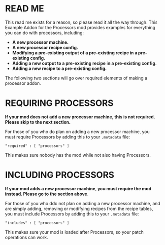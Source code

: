 # READ ME
 This read me exists for a reason, so please read it all the way through.
 This Example Addon for the Processors mod provides examples for everything you can do with processors, including:
  - **A new processor machine.**
  - **A new processor recipe config.**
  - **Modifying a pre-existing output of a pre-existing recipe in a pre-existing config.**
  - **Adding a new output to a pre-existing recipe in a pre-existing config.**
  - **Adding a new recipe to a pre-existing config.**
  
  The following two sections will go over required elements of making a processor addon.
# REQUIRING PROCESSORS
 **If your mod does not add a new processor machine, this is not required. Please skip to the next section.**
 
 For those of you who do plan on adding a new processor machine, you must require Processors by adding this to your ```.metadata``` file:
  
  ```"required" : [ "processors" ]```
  
 This makes sure nobody has the mod while not also having Processors.
# INCLUDING PROCESSORS
 **If your mod adds a new processor machine, you must require the mod instead. Please go to the section above.**
 
 For those of you who ddo not plan on adding a new processor machine, and are simply adding, removing or modifying recipes from the recipe tables, you must include Processors by adding this to your ```.metadata``` file:
  
  ```"includes" : [ "processors" ]```
  
 This makes sure your mod is loaded after Processors, so your patch operations can work.
